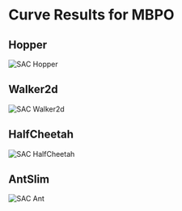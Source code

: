 # Curve Results for MBPO

## Hopper

![SAC Hopper](https://github.com/Ericonaldo/ILSwiss/tree/main/files/mbpo_hopper.png)

## Walker2d

![SAC Walker2d](https://github.com/Ericonaldo/ILSwiss/tree/main/files/mbpo_walker.png)

## HalfCheetah

![SAC HalfCheetah](https://github.com/Ericonaldo/ILSwiss/tree/main/files/mbpo_halfcheetah.png)

## AntSlim

![SAC Ant](https://github.com/Ericonaldo/ILSwiss/tree/main/files/mbpo_antslim.png)
